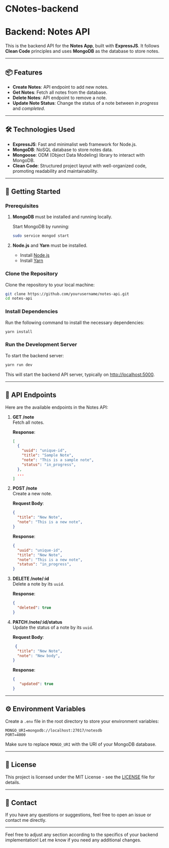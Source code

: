 # CNotes-backend

# Backend: Notes API

This is the backend API for the **Notes App**, built with **ExpressJS**. It follows **Clean Code** principles and uses **MongoDB** as the database to store notes.

---

## 📦 **Features**

- **Create Notes**: API endpoint to add new notes.
- **Get Notes**: Fetch all notes from the database.
- **Delete Notes**: API endpoint to remove a note.
- **Update Note Status**: Change the status of a note between *in progress* and *completed*.

---

## 🛠 **Technologies Used**

- **ExpressJS**: Fast and minimalist web framework for Node.js.
- **MongoDB**: NoSQL database to store notes data.
- **Mongoose**: ODM (Object Data Modeling) library to interact with MongoDB.
- **Clean Code**: Structured project layout with well-organized code, promoting readability and maintainability.

---

## 🚀 **Getting Started**

### **Prerequisites**

1. **MongoDB** must be installed and running locally.

   Start MongoDB by running:

   ```bash
   sudo service mongod start
   ```

2. **Node.js** and **Yarn** must be installed.

   - Install [Node.js](https://nodejs.org/)
   - Install [Yarn](https://yarnpkg.com/)

### **Clone the Repository**

Clone the repository to your local machine:

```bash
git clone https://github.com/yourusername/notes-api.git
cd notes-api
```

### **Install Dependencies**

Run the following command to install the necessary dependencies:

```bash
yarn install
```

### **Run the Development Server**

To start the backend server:

```bash
yarn run dev
```

This will start the backend API server, typically on [http://localhost:5000](http://localhost:5000).

---

## 📝 **API Endpoints**

Here are the available endpoints in the Notes API:

1. **GET /note**  
   Fetch all notes.

   **Response**:
   ```json
   [
     {
       "uuid": "unique-id",
       "title": "Sample Note",
       "note": "This is a sample note",
       "status": "in_progress",
     },
     ...
   ]
   ```

2. **POST /note**  
   Create a new note.

   **Request Body**:
   ```json
   {
     "title": "New Note",
     "note": "This is a new note",
   }
   ```

   **Response**:
   ```json
   {
     "uuid": "unique-id",
     "title": "New Note",
     "note": "This is a new note",
     "status": "in_progress",
   }
   ```

3. **DELETE /note/:id**  
   Delete a note by its `uuid`.

   **Response**:
   ```json
   {
     "deleted": true
   }
   ```

4. **PATCH /note/:id/status**  
   Update the status of a note by its `uuid`.

   **Request Body**:
   ```json
    {
     "title": "New Note",
     "note": "New body",
   }
   ```

   **Response**:
   ```json
   {
      "updated": true
   }
   ```

---

## ⚙️ **Environment Variables**

Create a `.env` file in the root directory to store your environment variables:

```env
MONGO_URI=mongodb://localhost:27017/notesdb
PORT=4000
```

Make sure to replace `MONGO_URI` with the URI of your MongoDB database.

---

## 📝 **License**

This project is licensed under the MIT License - see the [LICENSE](LICENSE) file for details.

---

## 📧 **Contact**

If you have any questions or suggestions, feel free to open an issue or contact me directly.

---

Feel free to adjust any section according to the specifics of your backend implementation! Let me know if you need any additional changes.
